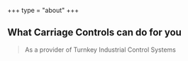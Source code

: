 +++
type = "about"
+++

## What Carriage Controls can do for you

>  As a provider of Turnkey Industrial Control Systems


